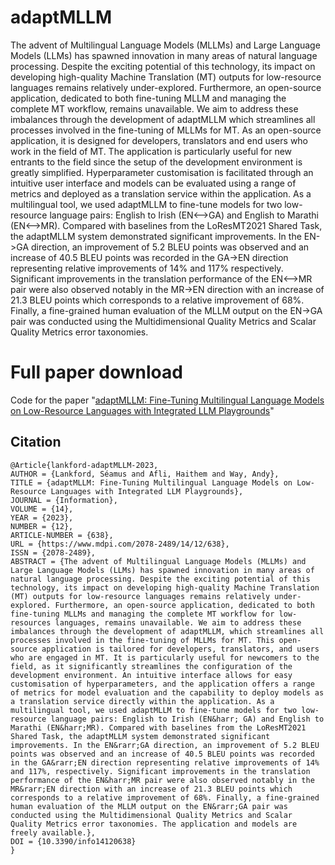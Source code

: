 # adaptMLLM

The advent of Multilingual Language Models (MLLMs) and Large Language Models (LLMs) has spawned innovation in many areas of natural language processing. Despite the exciting potential of this technology, its impact on developing high-quality Machine Translation (MT) outputs for low-resource languages remains relatively under-explored. Furthermore, an open-source application, dedicated to both fine-tuning MLLM and managing the complete MT workflow, remains unavailable. We aim to address these imbalances through the development of adaptMLLM which streamlines all processes involved in the fine-tuning of MLLMs for MT. As an open-source application, it is designed for developers, translators and end users who work in the field of MT. The application is particularly useful for new entrants to the field since the setup of the development environment is greatly simplified. Hyperparameter customisation is facilitated through an intuitive user interface and models can be evaluated using a range of metrics and deployed as a translation service within the application. As a multilingual tool, we used adaptMLLM to fine-tune models for two low-resource language pairs: English to Irish (EN<-->GA) and English to Marathi (EN<-->MR). Compared with baselines from the LoResMT2021 Shared Task, the adaptMLLM system demonstrated significant improvements. In the EN->GA direction, an improvement of 5.2 BLEU points was observed and an increase of 40.5 BLEU points was recorded in the GA->EN direction representing relative improvements of 14% and 117% respectively. Significant improvements in the translation performance of the EN<-->MR pair were also observed notably in the MR->EN direction with an increase of 21.3 BLEU points which corresponds to a relative improvement of 68%. Finally, a fine-grained human evaluation of the MLLM output on the EN->GA pair was conducted using the Multidimensional Quality Metrics and Scalar Quality Metrics error taxonomies.

# Full paper download
Code for the paper "[adaptMLLM: Fine-Tuning Multilingual Language Models on Low-Resource Languages with Integrated LLM Playgrounds](https://www.mdpi.com/2078-2489/14/12/638)"

## Citation

```
@Article{lankford-adaptMLLM-2023,
AUTHOR = {Lankford, Séamus and Afli, Haithem and Way, Andy},
TITLE = {adaptMLLM: Fine-Tuning Multilingual Language Models on Low-Resource Languages with Integrated LLM Playgrounds},
JOURNAL = {Information},
VOLUME = {14},
YEAR = {2023},
NUMBER = {12},
ARTICLE-NUMBER = {638},
URL = {https://www.mdpi.com/2078-2489/14/12/638},
ISSN = {2078-2489},
ABSTRACT = {The advent of Multilingual Language Models (MLLMs) and Large Language Models (LLMs) has spawned innovation in many areas of natural language processing. Despite the exciting potential of this technology, its impact on developing high-quality Machine Translation (MT) outputs for low-resource languages remains relatively under-explored. Furthermore, an open-source application, dedicated to both fine-tuning MLLMs and managing the complete MT workflow for low-resources languages, remains unavailable. We aim to address these imbalances through the development of adaptMLLM, which streamlines all processes involved in the fine-tuning of MLLMs for MT. This open-source application is tailored for developers, translators, and users who are engaged in MT. It is particularly useful for newcomers to the field, as it significantly streamlines the configuration of the development environment. An intuitive interface allows for easy customisation of hyperparameters, and the application offers a range of metrics for model evaluation and the capability to deploy models as a translation service directly within the application. As a multilingual tool, we used adaptMLLM to fine-tune models for two low-resource language pairs: English to Irish (EN&harr; GA) and English to Marathi (EN&harr;MR). Compared with baselines from the LoResMT2021 Shared Task, the adaptMLLM system demonstrated significant improvements. In the EN&rarr;GA direction, an improvement of 5.2 BLEU points was observed and an increase of 40.5 BLEU points was recorded in the GA&rarr;EN direction representing relative improvements of 14% and 117%, respectively. Significant improvements in the translation performance of the EN&harr;MR pair were also observed notably in the MR&rarr;EN direction with an increase of 21.3 BLEU points which corresponds to a relative improvement of 68%. Finally, a fine-grained human evaluation of the MLLM output on the EN&rarr;GA pair was conducted using the Multidimensional Quality Metrics and Scalar Quality Metrics error taxonomies. The application and models are freely available.},
DOI = {10.3390/info14120638}
}
```
